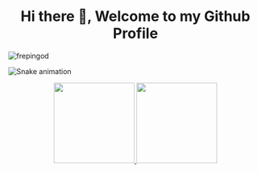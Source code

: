 <h1 align="center">Hi there 👋, Welcome to my Github Profile</h1>

<p align="left"> <img src="https://komarev.com/ghpvc/?username=frepingod&label=Profile%20views&color=0e75b6&style=flat" alt="frepingod" /> </p>

![Snake animation](https://github.com/frepingod/frepingod/blob/output/github-contribution-grid-snake.svg)

<div align="center">
  <a href="https://github.com/frepingod">
  <img height="160em" src="https://github-readme-stats.vercel.app/api?username=frepingod&show_icons=true&theme=dracula&include_all_commits=true&count_private=true"/>
  <img height="160em" src="https://github-readme-streak-stats.herokuapp.com/?user=frepingod&theme=dracula"/>
</div>
